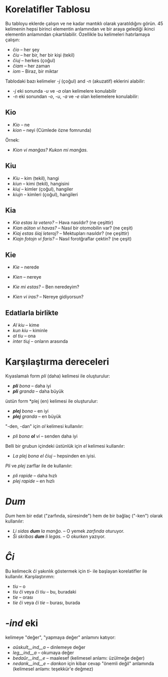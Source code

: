 # Korelatifler Tablosu

Bu tabloyu eklerde çalışın ve ne kadar mantıklı olarak yaratıldığını görün. 45 kelimenin hepsi birinci elementin anlamından ve bir araya gelediği ikinci elementin anlamından çıkartılabilir. Özellikle bu kelimeleri hatırlamaya çalışın:

- *ĉio*  – her şey
- *ĉiu*  – her bir, her bir kişi (tekil)
- *ĉiuj*  – herkes (çoğul)
- *ĉiam* – her zaman
- *iom* – Biraz, bir miktar

Tablodaki bazı kelimeler *-j* (çoğul) and *-n* (akuzatif) eklerini alabilir:

- *-j* eki sonunda *-u* ve *-a* olan kelimelere konulabilir
- *-n* eki sonundan *-o*, *-u*, *-a* ve *-e* olan keliemelere konulabilir:

## Kio 

- *Kio* – ne
- *kion* – neyi (Cümlede özne fomrunda)

Örnek: 

- *Kion vi manĝas? Kukon mi manĝas.*

## Kiu
- *Kiu* – kim (tekil), hangi
- *kiun* – kimi (tekil), hangisini 
- *kiuj* – kimler (çoğul), hangiler
- *kiujn* – kimleri (çoğul), hangileri

## Kia

- *Kia estas la vetero?* – Hava nasıldır? (ne çeşittir)
- *Kian aŭton vi havas?* – Nasıl bir otomobilin var? (ne çeşit)
- *Kiaj estas ŝiaj leteroj?* – Mektupları nasıldır? (ne çeşittir)
- *Kiajn fotojn vi faris?* – Nasıl forotğraflar çektin? (ne çeşit)

## Kie

- *Kie* – nerede
- *Kien* – nereye

- *Kie mi estas?* – Ben neredeyim?
- *Kien vi iras?* – Nereye gidiyorsun?

## Edatlarla birlikte

- *Al kiu* – kime
- *kun kiu* – kiminle
- *al tiu* – ona
- *inter tiuj* – onların arasında

# Karşılaştırma dereceleri

Kıyaslamalı form *pli* (daha) kelimesi ile oluşturulur:

- *__pli__ bona* – daha iyi
- *__pli__ granda* – daha büyük

üstün form *plej (en) kelimesi ile oluşturulur:

- *__plej__ bona* – en iyi
- *__plej__ granda* – en büyük

"-den, -dan" için *ol* kelimesi kullanılır:

- *pli bona __ol__ vi* – senden daha iyi

Belli bir grubun içindeki üstünlük için *el* kelimesi kullanılır: 

- *La plej bona *el* ĉiuj* – hepsinden en iyisi.

*Pli* ve *plej* zarflar ile de kullanılır:

- *pli rapide* – daha hızlı
- *plej rapide* – en hızlı

# *Dum* 

*Dum* hem bir edat ("zarfında, süresinde") hem de bir bağlaç ("-ken") olarak kullanılır:

- *Li sidas __dum__ la manĝo.* – O yemek *zarfında* oturuyor.
- *Ŝi skribas __dum__ li legas.* – O okur*ken* yazıyor.

# *Ĉi*

Bu kelimecik *ĉi* yakınlık göstermek için *ti-* ile başlayan korelatifler ile kullanılır. Karşılaştırımn:

- *tiu* – o 
- *tiu ĉi* veya *ĉi tiu* – bu, buradaki
- *tie* – orası
- *tie ĉi* veya *ĉi tie* – burası, burada

# *-ind* eki

kelimeye "değer", "yapmaya değer" anlamını katıyor:

- *aŭskult__ind__a* – dinlemeye değer
- *leg__ind__a* – okumaya değer
- *bedaŭr__ind__e* – maalesef (kelimesel anlamı: üzülmeğe değer)
- *nedank__ind__e* – *dankon* için kibar cevap "önemli değil" anlamında (kelimesel anlamı: teşekkür'e değmez)

 
